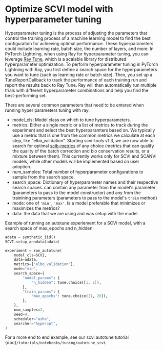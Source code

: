 # Optimize SCVI model with hyperparameter tuning

Hyperparameter tuning is the process of adjusting the parameters that control the training process of a machine learning model to find the best configuration for achieving optimal performance. These hyperparameters could include learning rate, batch size, the number of layers, and more. In PyTorch Lightning, when using Ray for hyperparameter tuning, you can leverage [Ray Tune](https://docs.ray.io/en/latest/tune/index.html), which is a scalable library for distributed hyperparameter optimization. To perform hyperparameter tuning in PyTorch Lightning with Ray, you first define a search space for the hyperparameters you want to tune (such as learning rate or batch size). Then, you set up a TuneReportCallback to track the performance of each training run and report the results back to Ray Tune. Ray will then automatically run multiple trials with different hyperparameter combinations and help you find the best-performing set.

There are several common parameters that need to be entered when running hyper parameters tuning with ray:
- model_cls: Model class on which to tune hyperparameters.
- metrics: Either a single metric or a list of metrics to track during the experiment and select the best hyperparamters based on.
We typically use a metric that is one from the common metrics we calculate at each step, like "elbo_validation".
Starting scvi-tools v1.3, we are now able to search for optimal [scib-metrics](https://scib-metrics.readthedocs.io/en/stable/) of any choice (metrics that can qualify the quality of the batch correction and bio conservation results, or a mixture between them). This currently works only for SCVI and SCANVI models, while other models will be implemented based on user adoption.
- num_samples: Total number of hyperparameter configurations to sample from the search space.
- search_space: Dictionary of hyperparameter names and their respective search spaces. can contain any parameter from the model's parameter (parameters to pass to the model constructor) and any from the trainining parameters (parameters to pass to the model's ``train`` method)
- mode: one of ``'min'``, ``'max'``. Is a model preferable that minimizes or maximizes the metrics?
- data: the data that we are using and was setup with the model.

Example of running an autotune experiement for a SCVI model, with a search space of max_epochs and n_hidden:
```python
adata = synthetic_iid()
SCVI.setup_anndata(adata)

experiment = run_autotune(
    model_cls=SCVI,
    data=adata,
    metrics=["elbo_validation"],
    mode="min",
    search_space={
        "model_params": {
            "n_hidden": tune.choice([1, 2]),
        },
        "train_params": {
            "max_epochs": tune.choice([1, 20]),
        },
    },
    num_samples=2,
    seed=0,
    scheduler="asha",
    searcher="hyperopt",
)
```
For a more end to end example, see our scvi autotune tutorial {doc}`/tutorials/notebooks/tuning/autotune_scvi`
